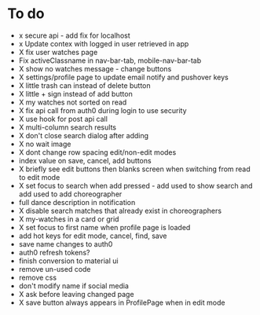 # To do

- x secure api - add fix for localhost
- x Update contex with logged in user retrieved in app
- X fix user watches page
- Fix activeClassname in nav-bar-tab, mobile-nav-bar-tab
- X show no watches message - change buttons
- X settings/profile page to update email notify and pushover keys
- X little trash can instead of delete button
- X little + sign instead of add button
- X my watches not sorted on read
- X fix api call from auth0 during login to use security
- X use hook for post api call
- X multi-column search results
- X don't close search dialog after adding
- X no wait image
- X dont change row spacing edit/non-edit modes
- index value on save, cancel, add buttons
- X briefly see edit buttons then blanks screen when switching from read to edit mode
- X set focus to search when add pressed - add used to show search and add used to add choreographer
- full dance description in notification
- X disable search matches that already exist in choreographers
- X my-watches in a card or grid
- X set focus to first name when profile page is loaded
- add hot keys for edit mode, cancel, find, save
- save name changes to auth0
- auth0 refresh tokens?
- finish conversion to material ui
- remove un-used code
- remove css
- don't modify name if social media
- X ask before leaving changed page
- X save button always appears in ProfilePage when in edit mode
